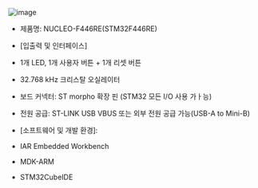 ![image](https://github.com/user-attachments/assets/6656cdb4-7bef-42f4-83fd-bdc74452191d)

- 제품명: NUCLEO-F446RE(STM32F446RE)
- [입출력 및 인터페이스]
- 1개 LED, 1개 사용자 버튼 + 1개 리셋 버튼
- 32.768 kHz 크리스탈 오실레이터
- 보드 커넥터: ST morpho 확장 핀 (STM32 모든 I/O 사용 가ㅏ능)
- 전원 공급: ST-LINK USB VBUS 또는 외부 전원 공급 가능(USB-A to Mini-B)
  
- [소프트웨어 및 개발 환경]:
- IAR Embedded Workbench
- MDK-ARM
- STM32CubeIDE
